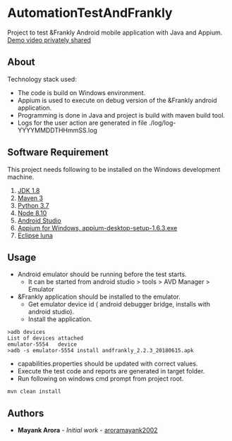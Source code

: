 # AutomationTestAndFrankly

Project to test &Frankly Android mobile application with Java and Appium.
[Demo video privately shared](https://youtu.be/9y4dPIGJ52I) 

## About

Technology stack used:
* The code is build on Windows environment.
* Appium is used to execute on debug version of the &Frankly android application.
* Programming is done in Java and project is build with maven build tool.
* Logs for the user action are generated in file ./log/log-YYYYMMDDTHHmmSS.log

## Software Requirement

This project needs following to be installed on the Windows development machine.
1. [JDK 1.8](http://www.oracle.com/technetwork/java/javase/downloads/jdk8-downloads-2133151.html)
2. [Maven 3](https://maven.apache.org/download.cgi)
3. [Python 3.7](https://www.python.org/downloads/)
4. [Node 8.10](https://nodejs.org/en/download/)
5. [Android Studio](https://developer.android.com/studio/)
6. [Appium for Windows, appium-desktop-setup-1.6.3.exe](https://github.com/appium/appium-desktop/releases/tag/v1.6.3)
7. [Eclipse luna](https://www.eclipse.org/luna/)


## Usage


* Android emulator should be running before the test starts. 
	* It can be started from android studio > tools > AVD Manager > Emulator 
* &Frankly application should be installed to the emulator.
	* Get emulator device id ( android debugger bridge, installs with android studio).
	* Install the application.
```
>adb devices
List of devices attached
emulator-5554   device
>adb -s emulator-5554 install andfrankly_2.2.3_20180615.apk
```
* capabilities.properties should be updated with correct values.
* Execute the test code and reports are generated in target folder.
* Run following on windows cmd prompt from project root.
```
mvn clean install
```


## Authors

* **Mayank Arora** - *Initial work* - [aroramayank2002](https://github.com/aroramayank2002)
